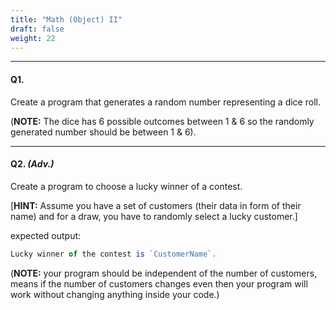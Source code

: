 ```yaml
---
title: "Math (Object) II"
draft: false
weight: 22
---
```


---

#### Q1.

Create a program that generates a random number representing a dice roll.

(**NOTE:** The dice has 6 possible outcomes between 1 & 6 so the randomly generated number should be between 1 & 6).

---

#### Q2. _(Adv.)_

Create a program to choose a lucky winner of a contest.

[**HINT:** Assume you have a set of customers (their data in form of their name) and for a draw, you have to randomly select a lucky customer.]

expected output: 

```jsx
Lucky winner of the contest is `CustomerName`.
```

(**NOTE:** your program should be independent of the number of customers, means if the number of customers changes even then your program will work without changing anything inside your code.)